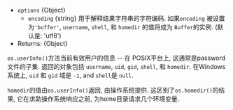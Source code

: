 <!-- YAML
added: v6.0.0
-->

* `options` {Object}
  * `encoding` {string} 用于解释结果字符串的字符编码.
    如果`encoding` 被设置为`'buffer'`, `username`, `shell`, 和 `homedir`
    的值将成为 `Buffer`的实例. (默认是: 'utf8')
* Returns: {Object}

`os.userInfo()`方法当前有效用户的信息 -- 在 POSIX平台上, 这通常是password 文件的子集. 返回的对象包括 `username`, `uid`, `gid`, `shell`, 和 `homedir`.
在Windows系统上, `uid` 和 `gid` 域是 `-1`, and `shell`是 `null`.

`homedir`的值由`os.userInfo()`返回, 由操作系统提供.
这区别了`os.homedir()`的结果, 它在求助操作系统响应之前,
为home目录请求几个环境变量.

